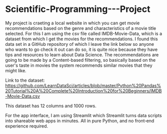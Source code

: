 # Scientific-Programming---Project

My project is craeting a local website in which you can get movie recommendations based on the genre and characteristics of a movie title selected. For this I am using the csv file called IMDB-Movie-Data, which is a dataset from which I get the movies for the recommendations. I found this data set in a GitHub repository of which I leave the link below so anyone who wants to go check it out can do so, it is quite nice because they have tips and resources to learn about Data Science. The recommendations are going to be made by a Content-based filtering, so basically based on the user's taste in movies the system recommends similar movies that they might like.

Link to the dataset: https://github.com/LearnDataSci/articles/blob/master/Python%20Pandas%20Tutorial%20A%20Complete%20Introduction%20for%20Beginners/IMDB-Movie-Data.csv

This dataset has 12 columns and 1000 rows.

For the app interface, I am using Streamlit which Streamlit turns data scripts into shareable web apps in minutes. All in pure Python, and no front‑end experience required.